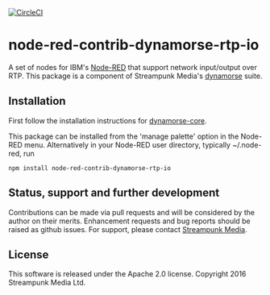 [![CircleCI](https://circleci.com/gh/Streampunk/node-red-contrib-dynamorse-rtp-io.svg?style=shield&circle-token=:circle-token)](https://circleci.com/gh/Streampunk/node-red-contrib-dynamorse-rtp-io)
# node-red-contrib-dynamorse-rtp-io

A set of nodes for IBM's [Node-RED](http://nodered.org) that support network input/output over RTP. This package is a component of Streampunk Media's [dynamorse](https://github.com/Streampunk/node-red-contrib-dynamorse-core#readme) suite.

## Installation

First follow the installation instructions for [dynamorse-core](https://github.com/Streampunk/node-red-contrib-dynamorse-core#readme).

This package can be installed from the 'manage palette' option in the Node-RED menu. Alternatively in your Node-RED user directory, typically ~/.node-red, run

    npm install node-red-contrib-dynamorse-rtp-io

## Status, support and further development

Contributions can be made via pull requests and will be considered by the author on their merits. Enhancement requests and bug reports should be raised as github issues. For support, please contact [Streampunk Media](http://www.streampunk.media/).

## License

This software is released under the Apache 2.0 license. Copyright 2016 Streampunk Media Ltd.
